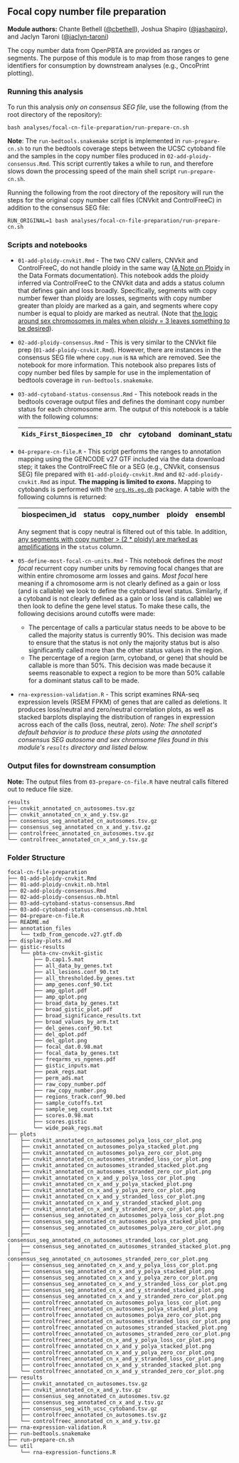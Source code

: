 ## Focal copy number file preparation

**Module authors:** Chante Bethell ([@cbethell](https://github.com/cbethell)), Joshua Shapiro ([@jashapiro](https://github.com/jashapiro)), and Jaclyn Taroni ([@jaclyn-taroni](https://github.com/jaclyn-taroni))

The copy number data from OpenPBTA are provided as ranges or segments.
The purpose of this module is to map from those ranges to gene identifiers for consumption by downstream analyses (e.g., OncoPrint plotting).

### Running this analysis

To run this analysis _only on consensus SEG file_, use the following (from the root directory of the repository):

```
bash analyses/focal-cn-file-preparation/run-prepare-cn.sh
```
**Note**: The `run-bedtools.snakemake` script is implemented in `run-prepare-cn.sh` to run the bedtools coverage steps between the UCSC cytoband file and the samples in the copy number files produced in `02-add-ploidy-consensus.Rmd`.
This script currently takes a while to run, and therefore slows down the processing speed of the main shell script `run-prepare-cn.sh`.

Running the following from the root directory of the repository will run the steps for the original copy number call files (CNVkit and ControlFreeC) in addition to the consensus SEG file:

```
RUN_ORIGINAL=1 bash analyses/focal-cn-file-preparation/run-prepare-cn.sh
```

### Scripts and notebooks

* `01-add-ploidy-cnvkit.Rmd` - The two CNV callers, CNVkit and ControlFreeC, do not handle ploidy in the same way ([A Note on Ploidy](https://github.com/AlexsLemonade/OpenPBTA-analysis/blob/de661fbe740717472fcf01c7d9b74fe1b946aece/doc/data-formats.md#a-note-on-ploidy) in the Data Formats documentation). 
  This notebook adds the ploidy inferred via ControlFreeC to the CNVkit data and adds a status column that defines gain and loss broadly.
  Specifically, segments with copy number fewer than ploidy are losses, segments with copy number greater than ploidy are marked as a gain, and segments where copy number is equal to ploidy are marked as neutral.
  (Note that [the logic around sex chromosomes in males when ploidy = 3 leaves something to be desired](https://github.com/AlexsLemonade/OpenPBTA-analysis/pull/259#discussion_r345354403)).

* `02-add-ploidy-consensus.Rmd` - This is very similar to the CNVkit file prep (`01-add-ploidy-cnvkit.Rmd`).
However, there are instances in the consensus SEG file where `copy.num` is `NA` which are removed.
See the notebook for more information. This notebook also prepares lists of copy number bed files by sample for use in the implementation of bedtools coverage in `run-bedtools.snakemake`.

* `03-add-cytoband-status-consensus.Rmd` - This notebook reads in the bedtools coverage output files and defines the dominant copy number status for each chromosome arm. The output of this notebook is a table with the following columns:

  | `Kids_First_Biospecimen_ID` | chr | cytoband | dominant_status | band_length | callable_fraction | gain_fraction | loss_fraction | chromosome_arm |
  |----------------|--------|-------------|--------|---------|----------|-------------|---------|---------------|
  
* `04-prepare-cn-file.R` - This script performs the ranges to annotation mapping using the GENCODE v27 GTF included via the data download step; it takes the ControlFreeC file or a SEG (e.g., CNVkit, consensus SEG) file prepared with `01-add-ploidy-cnvkit.Rmd` and  `02-add-ploidy-cnvkit.Rmd` as input.
  **The mapping is limited to _exons_.**
  Mapping to cytobands is performed with the [`org.Hs.eg.db`](https://doi.org/doi:10.18129/B9.bioc.org.Hs.eg.db) package.
  A table with the following columns is returned:
  
  | biospecimen_id | status | copy_number | ploidy | ensembl | gene_symbol | cytoband |
  |----------------|--------|-------------|--------|---------|-------------|---------|
  Any segment that is copy neutral is filtered out of this table. In addition, [any segments with copy number > (2 * ploidy) are marked as amplifications](https://github.com/AlexsLemonade/OpenPBTA-analysis/blob/e2058dd43d9b1dd41b609e0c3429c72f79ff3be6/analyses/focal-cn-file-preparation/03-prepare-cn-file.R#L275) in the `status` column.
  
* `05-define-most-focal-cn-units.Rmd` - This notebook defines the _most focal_ recurrent copy number units by removing focal changes that are within entire chromosome arm losses and gains.
_Most focal_ here meaning if a chromosome arm is not clearly defined as a gain or loss (and is callable) we look to define the cytoband level status.
Similarly, if a cytoband is not clearly defined as a gain or loss (and is callable) we then look to define the gene level status.
To make these calls, the following decisions around cutoffs were made:
	- The percentage of calls a particular status needs to be above to be called the majority status is currently 	90%.
	This decision was made to ensure that the status is not only the majority status but is also 	significantly called more than the other status values in the region.
	- The percentage of a region (arm, cytoband, or gene) that should be callable is more than 50%.
	This decision was made because it seems reasonable to expect a region to be more than 50% callable for a 	dominant status call to be made.

* `rna-expression-validation.R` - This script examines RNA-seq expression levels (RSEM FPKM) of genes that are called as deletions.
It produces loss/neutral and zero/neutral correlation plots, as well as stacked barplots displaying the distribution of ranges in expression across each of the calls (loss, neutral, zero).
_Note: The shell script's default behavior is to produce these plots using the annotated consensus SEG autosome and sex chromsome files found in this module's `results` directory and listed below._


### Output files for downstream consumption 

**Note:** The output files from `03-prepare-cn-file.R` have neutral calls filtered out to reduce file size.

```
results
├── cnvkit_annotated_cn_autosomes.tsv.gz
├── cnvkit_annotated_cn_x_and_y.tsv.gz
├── consensus_seg_annotated_cn_autosomes.tsv.gz
├── consensus_seg_annotated_cn_x_and_y.tsv.gz
├── controlfreec_annotated_cn_autosomes.tsv.gz
└── controlfreec_annotated_cn_x_and_y.tsv.gz
```

### Folder Structure

```
focal-cn-file-preparation
├── 01-add-ploidy-cnvkit.Rmd
├── 01-add-ploidy-cnvkit.nb.html
├── 02-add-ploidy-consensus.Rmd
├── 02-add-ploidy-consensus.nb.html
├── 03-add-cytoband-status-consensus.Rmd
├── 03-add-cytoband-status-consensus.nb.html
├── 04-prepare-cn-file.R
├── README.md
├── annotation_files
│   └── txdb_from_gencode.v27.gtf.db
├── display-plots.md
├── gistic-results
│   └── pbta-cnv-cnvkit-gistic
│       ├── D.cap1.5.mat
│       ├── all_data_by_genes.txt
│       ├── all_lesions.conf_90.txt
│       ├── all_thresholded.by_genes.txt
│       ├── amp_genes.conf_90.txt
│       ├── amp_qplot.pdf
│       ├── amp_qplot.png
│       ├── broad_data_by_genes.txt
│       ├── broad_gistic_plot.pdf
│       ├── broad_significance_results.txt
│       ├── broad_values_by_arm.txt
│       ├── del_genes.conf_90.txt
│       ├── del_qplot.pdf
│       ├── del_qplot.png
│       ├── focal_dat.0.98.mat
│       ├── focal_data_by_genes.txt
│       ├── freqarms_vs_ngenes.pdf
│       ├── gistic_inputs.mat
│       ├── peak_regs.mat
│       ├── perm_ads.mat
│       ├── raw_copy_number.pdf
│       ├── raw_copy_number.png
│       ├── regions_track.conf_90.bed
│       ├── sample_cutoffs.txt
│       ├── sample_seg_counts.txt
│       ├── scores.0.98.mat
│       ├── scores.gistic
│       └── wide_peak_regs.mat
├── plots
│   ├── cnvkit_annotated_cn_autosomes_polya_loss_cor_plot.png
│   ├── cnvkit_annotated_cn_autosomes_polya_stacked_plot.png
│   ├── cnvkit_annotated_cn_autosomes_polya_zero_cor_plot.png
│   ├── cnvkit_annotated_cn_autosomes_stranded_loss_cor_plot.png
│   ├── cnvkit_annotated_cn_autosomes_stranded_stacked_plot.png
│   ├── cnvkit_annotated_cn_autosomes_stranded_zero_cor_plot.png
│   ├── cnvkit_annotated_cn_x_and_y_polya_loss_cor_plot.png
│   ├── cnvkit_annotated_cn_x_and_y_polya_stacked_plot.png
│   ├── cnvkit_annotated_cn_x_and_y_polya_zero_cor_plot.png
│   ├── cnvkit_annotated_cn_x_and_y_stranded_loss_cor_plot.png
│   ├── cnvkit_annotated_cn_x_and_y_stranded_stacked_plot.png
│   ├── cnvkit_annotated_cn_x_and_y_stranded_zero_cor_plot.png
│   ├── consensus_seg_annotated_cn_autosomes_polya_loss_cor_plot.png
│   ├── consensus_seg_annotated_cn_autosomes_polya_stacked_plot.png
│   ├── consensus_seg_annotated_cn_autosomes_polya_zero_cor_plot.png
│   ├── consensus_seg_annotated_cn_autosomes_stranded_loss_cor_plot.png
│   ├── consensus_seg_annotated_cn_autosomes_stranded_stacked_plot.png
│   ├── consensus_seg_annotated_cn_autosomes_stranded_zero_cor_plot.png
│   ├── consensus_seg_annotated_cn_x_and_y_polya_loss_cor_plot.png
│   ├── consensus_seg_annotated_cn_x_and_y_polya_stacked_plot.png
│   ├── consensus_seg_annotated_cn_x_and_y_polya_zero_cor_plot.png
│   ├── consensus_seg_annotated_cn_x_and_y_stranded_loss_cor_plot.png
│   ├── consensus_seg_annotated_cn_x_and_y_stranded_stacked_plot.png
│   ├── consensus_seg_annotated_cn_x_and_y_stranded_zero_cor_plot.png
│   ├── controlfreec_annotated_cn_autosomes_polya_loss_cor_plot.png
│   ├── controlfreec_annotated_cn_autosomes_polya_stacked_plot.png
│   ├── controlfreec_annotated_cn_autosomes_polya_zero_cor_plot.png
│   ├── controlfreec_annotated_cn_autosomes_stranded_loss_cor_plot.png
│   ├── controlfreec_annotated_cn_autosomes_stranded_stacked_plot.png
│   ├── controlfreec_annotated_cn_autosomes_stranded_zero_cor_plot.png
│   ├── controlfreec_annotated_cn_x_and_y_polya_loss_cor_plot.png
│   ├── controlfreec_annotated_cn_x_and_y_polya_stacked_plot.png
│   ├── controlfreec_annotated_cn_x_and_y_polya_zero_cor_plot.png
│   ├── controlfreec_annotated_cn_x_and_y_stranded_loss_cor_plot.png
│   ├── controlfreec_annotated_cn_x_and_y_stranded_stacked_plot.png
│   └── controlfreec_annotated_cn_x_and_y_stranded_zero_cor_plot.png
├── results
│   ├── cnvkit_annotated_cn_autosomes.tsv.gz
│   ├── cnvkit_annotated_cn_x_and_y.tsv.gz
│   ├── consensus_seg_annotated_cn_autosomes.tsv.gz
│   ├── consensus_seg_annotated_cn_x_and_y.tsv.gz
│   ├── consensus_seg_with_ucsc_cytoband.tsv.gz
│   ├── controlfreec_annotated_cn_autosomes.tsv.gz
│   └── controlfreec_annotated_cn_x_and_y.tsv.gz
├── rna-expression-validation.R
├── run-bedtools.snakemake
├── run-prepare-cn.sh
└── util
    └── rna-expression-functions.R
```
